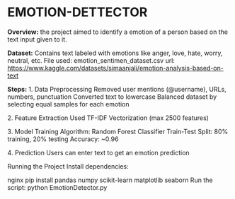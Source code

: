 # EMOTION-DETTECTOR

**Overview:**
the project aimed to identify a emotion of a person based on the text input given to it.

**Dataset:**
Contains text labeled with emotions like anger, love, hate, worry, neutral, etc.
File used: emotion_sentimen_dataset.csv
url: https://www.kaggle.com/datasets/simaanjali/emotion-analysis-based-on-text

**Steps:**
1️. Data Preprocessing
Removed user mentions (@username), URLs, numbers, punctuation
Converted text to lowercase
Balanced dataset by selecting equal samples for each emotion

2️. Feature Extraction
Used TF-IDF Vectorization (max 2500 features)

3️. Model Training
Algorithm: Random Forest Classifier
Train-Test Split: 80% training, 20% testing
Accuracy: ~0.96

4️. Prediction
Users can enter text to get an emotion prediction

Running the Project
Install dependencies:

nginx
pip install pandas numpy scikit-learn matplotlib seaborn
Run the script:
python EmotionDetector.py
